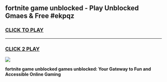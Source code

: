 
## fortnite game unblocked - Play Unblocked Gmaes & Free #ekpqz
<h3>
<a href="https://news.freeplayer.one?title=fortnite_game_unblocked&ref=26F">CLICK TO PLAY</a></h3>
<hr>

<h3>
<a href="https://news.freeplayer.one?title=fortnite_game_unblocked&ref=26F">CLICK 2 PLAY</a>
  
</h3>

<a href="https://news.freeplayer.one?title=fortnite_game_unblocked&ref=26F/"><img src="https://clearcache.store/games.png"></a>


**fortnite game unblocked games unblocked: Your Gateway to Fun and Accessible Online Gaming**
